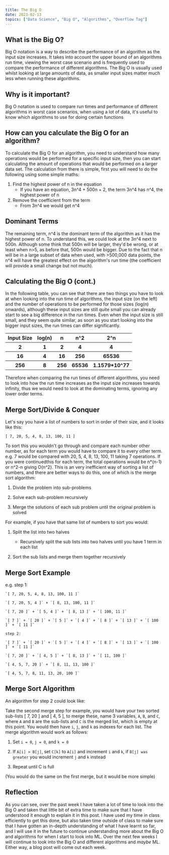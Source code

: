 ```yaml
---
title: The Big O
date: 2023-02-13
topics: ["Data Science", "Big O", "Algorithms", "Overflow Tag"]
---
```


## What is the Big O?
Big O notation is a way to describe the performance of an algorithm as the input size increases. It takes into account the upper bound of an algorithms run time, viewing the worst case scenario and is frequently used to compare the performance of different algorithms. The Big O is usually used whilst looking at large amounts of data, as smaller input sizes matter much less when running these algorithms.

## Why is it important?
Big O notation is used to compare run times and performance of different algorithms in worst case scenarios, when using a lot of data, it's useful to know which algorithms to use for doing certain functions

## How can you calculate the Big O for an algorithm?
To calculate the Big O for an algorithm, you need to understand how many operations would be performed for a specific input size, then you can start calculating the amount of operations that would be performed on a larger data set. The calculation from there is simple, first you will need to do the following using some simple maths:

1. Find the highest power of n in the equation
    - If you have an equation, 3n^4 + 500n + 2, the term 3n^4 has n^4, the highest power of n
2. Remove the coefficient from the term
    - From 3n^4 we would get n^4

## Dominant Terms
The remaining term, n^4 is the dominant term of the algorithm as it has the highest power of n. To understand this, we could look at the 3n^4 next to 500n. Although some think that 500n will be larger, they'd be wrong, or at least when n>5, as before that, 500n would be bigger. Due to the fact that n will be in a large subset of data when used, with >500,000 data points, the n^4 will have the greatest effect on the algorithm's run time (the coefficient will provide a small change but not much).

## Calculating the Big O (cont.)
In the following table, you can see that there are two things you have to look at when looking into the run time of algorithms, the input size (on the left) and the number of operations to be performed for those sizes (log(n) onwards), although these input sizes are still quite small you can already start to see a big difference in the run times. Even when the input size is still small, and they seem quite similar, as soon as you start looking into the bigger input sizes, the run times can differ significantly.

<table>
<tr>
<th>Input Size</th>
<th>log(n)</th>
<th>n</th>
<th>n^2</th>
<th>2^n</th>
</tr>
<tr>
<th>2</th>
<th>1</th>
<th>2</th>
<th>4</th>
<th>4</th>
</tr>
<tr>
<th>16</th>
<th>4</th>
<th>16</th>
<th>256</th>
<th>65536</th>
</tr>
<tr>
<th>256</th>
<th>8</th>
<th>256</th>
<th>65536</th>
<th>1.1579*10^77</th>
</tr>
</table>

Therefore when comparing the run times of different algorithms, you need to look into how the run time increases as the input size increases towards infinity, thus we would need to look at the dominating terms, ignoring any lower order terms.

## Merge Sort/Divide & Conquer
Let's say you have a list of numbers to sort in order of their size, and it looks like this:

`[ 7, 20, 5, 4, 8, 13, 100, 11 ]`

To sort this you wouldn't go through and compare each number other number, as for each term you would have to compare it to every other term. e.g. 7 would be compared with 20, 5, 4, 8, 13, 100, 11 taking 7 operations. If you were continuedthis for each term, the total operations would be n*(n-1) or n^2-n giving O(n^2). This is an very inefficient way of sorting a list of numbers, and there are better ways to do this, one of which is the merge sort algorithm:

1. Divide the problem into sub-problems

2. Solve each sub-problem recursively

3. Merge the solutions of each sub problem until the original problem is solved

For example, if you have that same list of numbers to sort you would:

1. Split the list into two halves
    - Recursively split the sub lists into two halves until you have 1 term in each list

2. Sort the sub lists and merge them together recursively

## Merge Sort Example

e.g.
    step 1:

    `[ 7, 20, 5, 4, 8, 13, 100, 11 ]`

    `[ 7, 20, 5, 4 ]` + `[ 8, 13, 100, 11 ]`
    
    `[ 7, 20 ]` + `[ 5, 4 ]` + `[ 8, 13 ]` + `[ 100, 11 ]`
    
    `[ 7 ]` + `[ 20 ]` + `[ 5 ]` + `[ 4 ]` + `[ 8 ]` + `[ 13 ]` + `[ 100 ]` + `[ 11 ]`

    step 2:

    `[ 7 ]` + `[ 20 ]` + `[ 5 ]` + `[ 4 ]` + `[ 8 ]` + `[ 13 ]` + `[ 100 ]` + `[ 11 ]`

    `[ 7, 20 ]` + `[ 4, 5 ]` + `[ 8, 13 ]` + `[ 11, 100 ]`

    `[ 4, 5, 7, 20 ]` + `[ 8, 11, 13, 100 ]`

    `[ 4, 5, 7, 8, 11, 13, 20, 100 ]`


## Merge Sort Algorithm
An algorithm for step 2 could look like:

Take the second merge step for example, you would have your two sorted sub-lists [ 7, 20 ] and [ 4, 5 ], to merge these, name 3 variables, `A`, `B`, and `C`, where `A` and `B` are the sub-lists and `C` is the merged list, which is empty at this point. You would then have `i`, `j`, and `k` as indexes for each list. The merge algorithm would work as follows:

1. Set `i = 0`, `j = 0`, and `k = 0`

2. If `A[i] > B[j]`, set `C[k]` to `A[i]` and increment `i` and `k`, if `B[j] was greater` you would increment `j` and `k` instead

3. Repeat until C is full

(You would do the same on the first merge, but it would be more simple)

## Reflection
As you can see, over the past week I have taken a lot of time to look into the Big O and taken that little bit of extra time to make sure that I have understood it enough to explain it in this post. I have used my time in class efficiently to get this done, but also taken time outside of class to make sure that I have gotten an in-depth understanding of what I have learnt so far, and I will use it in the future to continue understanding more about the Big O and algorithms for when I start to look into ML. Over the next few weeks I will continue to look into the Big O and different algorithms and *maybe* ML. Either way, a blog post will come out each week.
